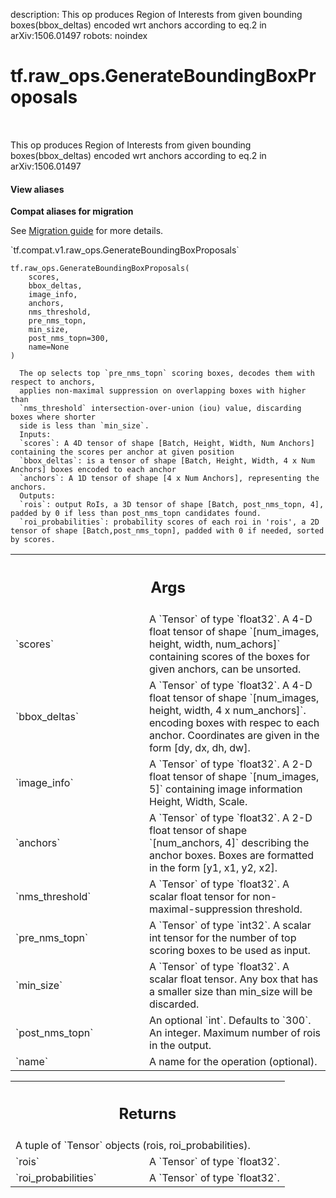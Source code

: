 description: This op produces Region of Interests from given bounding boxes(bbox_deltas) encoded wrt anchors according to eq.2 in arXiv:1506.01497
robots: noindex

# tf.raw_ops.GenerateBoundingBoxProposals

<!-- Insert buttons and diff -->

<table class="tfo-notebook-buttons tfo-api nocontent" align="left">

</table>



This op produces Region of Interests from given bounding boxes(bbox_deltas) encoded wrt anchors according to eq.2 in arXiv:1506.01497


<section class="expandable">
  <h4 class="showalways">View aliases</h4>
  <p>
<b>Compat aliases for migration</b>
<p>See
<a href="https://www.tensorflow.org/guide/migrate">Migration guide</a> for
more details.</p>
<p>`tf.compat.v1.raw_ops.GenerateBoundingBoxProposals`</p>
</p>
</section>

<pre class="devsite-click-to-copy prettyprint lang-py tfo-signature-link">
<code>tf.raw_ops.GenerateBoundingBoxProposals(
    scores,
    bbox_deltas,
    image_info,
    anchors,
    nms_threshold,
    pre_nms_topn,
    min_size,
    post_nms_topn=300,
    name=None
)
</code></pre>



<!-- Placeholder for "Used in" -->


      The op selects top `pre_nms_topn` scoring boxes, decodes them with respect to anchors,
      applies non-maximal suppression on overlapping boxes with higher than
      `nms_threshold` intersection-over-union (iou) value, discarding boxes where shorter
      side is less than `min_size`.
      Inputs:
      `scores`: A 4D tensor of shape [Batch, Height, Width, Num Anchors] containing the scores per anchor at given position
      `bbox_deltas`: is a tensor of shape [Batch, Height, Width, 4 x Num Anchors] boxes encoded to each anchor
      `anchors`: A 1D tensor of shape [4 x Num Anchors], representing the anchors.
      Outputs:
      `rois`: output RoIs, a 3D tensor of shape [Batch, post_nms_topn, 4], padded by 0 if less than post_nms_topn candidates found.
      `roi_probabilities`: probability scores of each roi in 'rois', a 2D tensor of shape [Batch,post_nms_topn], padded with 0 if needed, sorted by scores.

<!-- Tabular view -->
 <table class="responsive fixed orange">
<colgroup><col width="214px"><col></colgroup>
<tr><th colspan="2"><h2 class="add-link">Args</h2></th></tr>

<tr>
<td>
`scores`<a id="scores"></a>
</td>
<td>
A `Tensor` of type `float32`.
A 4-D float tensor of shape `[num_images, height, width, num_achors]` containing scores of the boxes for given anchors, can be unsorted.
</td>
</tr><tr>
<td>
`bbox_deltas`<a id="bbox_deltas"></a>
</td>
<td>
A `Tensor` of type `float32`.
A 4-D float tensor of shape `[num_images, height, width, 4 x num_anchors]`. encoding boxes with respec to each anchor.
Coordinates are given in the form [dy, dx, dh, dw].
</td>
</tr><tr>
<td>
`image_info`<a id="image_info"></a>
</td>
<td>
A `Tensor` of type `float32`.
A 2-D float tensor of shape `[num_images, 5]` containing image information Height, Width, Scale.
</td>
</tr><tr>
<td>
`anchors`<a id="anchors"></a>
</td>
<td>
A `Tensor` of type `float32`.
A 2-D float tensor of shape `[num_anchors, 4]` describing the anchor boxes. Boxes are formatted in the form [y1, x1, y2, x2].
</td>
</tr><tr>
<td>
`nms_threshold`<a id="nms_threshold"></a>
</td>
<td>
A `Tensor` of type `float32`.
A scalar float tensor for non-maximal-suppression threshold.
</td>
</tr><tr>
<td>
`pre_nms_topn`<a id="pre_nms_topn"></a>
</td>
<td>
A `Tensor` of type `int32`.
A scalar int tensor for the number of top scoring boxes to be used as input.
</td>
</tr><tr>
<td>
`min_size`<a id="min_size"></a>
</td>
<td>
A `Tensor` of type `float32`.
A scalar float tensor. Any box that has a smaller size than min_size will be discarded.
</td>
</tr><tr>
<td>
`post_nms_topn`<a id="post_nms_topn"></a>
</td>
<td>
An optional `int`. Defaults to `300`.
An integer. Maximum number of rois in the output.
</td>
</tr><tr>
<td>
`name`<a id="name"></a>
</td>
<td>
A name for the operation (optional).
</td>
</tr>
</table>



<!-- Tabular view -->
 <table class="responsive fixed orange">
<colgroup><col width="214px"><col></colgroup>
<tr><th colspan="2"><h2 class="add-link">Returns</h2></th></tr>
<tr class="alt">
<td colspan="2">
A tuple of `Tensor` objects (rois, roi_probabilities).
</td>
</tr>
<tr>
<td>
`rois`<a id="rois"></a>
</td>
<td>
A `Tensor` of type `float32`.
</td>
</tr><tr>
<td>
`roi_probabilities`<a id="roi_probabilities"></a>
</td>
<td>
A `Tensor` of type `float32`.
</td>
</tr>
</table>

